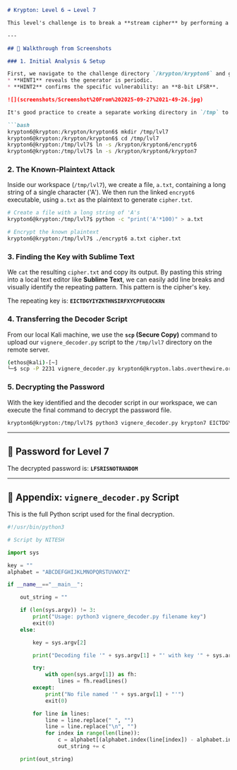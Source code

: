 ````markdown
# Krypton: Level 6 → Level 7

This level's challenge is to break a **stream cipher** by performing a **known-plaintext attack**. The cipher's weakness is its pseudo-random number generator, an **8-bit LFSR**, which produces a short, repeating keystream. Our strategy is to reveal this keystream and use it to decrypt the password.

---

## 🔎 Walkthrough from Screenshots

### 1. Initial Analysis & Setup

First, we navigate to the challenge directory `/krypton/krypton6` and gather intelligence by reading the hint files.
* **HINT1** reveals the generator is periodic.
* **HINT2** confirms the specific vulnerability: an **8-bit LFSR**.

![](screenshots/Screenshot%20From%202025-09-27%2021-49-26.jpg)

It's good practice to create a separate working directory in `/tmp` to avoid cluttering the original challenge folder. We then create symbolic links (`ln -s`) to the necessary files (`encrypt6`, `krypton7`, `keyfile.dat`) so we can work with them from our new location.

```bash
krypton6@krypton:/krypton/krypton6$ mkdir /tmp/lvl7
krypton6@krypton:/krypton/krypton6$ cd /tmp/lvl7
krypton6@krypton:/tmp/lvl7$ ln -s /krypton/krypton6/encrypt6
krypton6@krypton:/tmp/lvl7$ ln -s /krypton/krypton6/krypton7
````

### 2\. The Known-Plaintext Attack

Inside our workspace (`/tmp/lvl7`), we create a file, `a.txt`, containing a long string of a single character ('A'). We then run the linked `encrypt6` executable, using `a.txt` as the plaintext to generate `cipher.txt`.

```bash
# Create a file with a long string of 'A's
krypton6@krypton:/tmp/lvl7$ python -c "print('A'*100)" > a.txt

# Encrypt the known plaintext
krypton6@krypton:/tmp/lvl7$ ./encrypt6 a.txt cipher.txt
```

### 3\. Finding the Key with Sublime Text

We `cat` the resulting `cipher.txt` and copy its output. By pasting this string into a local text editor like **Sublime Text**, we can easily add line breaks and visually identify the repeating pattern. This pattern is the cipher's key.

The repeating key is: **`EICTDGYIYZKTHNSIRFXYCPFUEOCKRN`**

### 4\. Transferring the Decoder Script

From our local Kali machine, we use the **`scp` (Secure Copy)** command to upload our `vignere_decoder.py` script to the `/tmp/lvl7` directory on the remote server.

```bash
(ethos@kali)-[~]
└─$ scp -P 2231 vignere_decoder.py krypton6@krypton.labs.overthewire.org:/tmp/lvl7
```

### 5\. Decrypting the Password

With the key identified and the decoder script in our workspace, we can execute the final command to decrypt the password file.

```bash
krypton6@krypton:/tmp/lvl7$ python3 vignere_decoder.py krypton7 EICTDGYIYZKTHNSIRFXYCPFUEOCKRN
```

-----

## 🔑 Password for Level 7

The decrypted password is: **`LFSRISNOTRANDOM`**

-----

## 🐍 Appendix: `vignere_decoder.py` Script

This is the full Python script used for the final decryption.

```python
#!/usr/bin/python3

# Script by NITESH

import sys

key = ""
alphabet = "ABCDEFGHIJKLMNOPQRSTUVWXYZ"

if __name__=="__main__":

    out_string = ""

    if (len(sys.argv)) != 3:
        print("Usage: python3 vignere_decoder.py filename key")
        exit(0)
    else:

        key = sys.argv[2]

        print("Decoding file '" + sys.argv[1] + "' with key '" + sys.argv[2] + "':\n")

        try:
            with open(sys.argv[1]) as fh:
                lines = fh.readlines()
        except:
            print("No file named '" + sys.argv[1] + "'")
            exit(0)

        for line in lines:
            line = line.replace(" ", "")
            line = line.replace("\n", "")
            for index in range(len(line)):
                c = alphabet[(alphabet.index(line[index]) - alphabet.index(key[index % len(key)])) % 26]
                out_string += c

    print(out_string)
```

````
